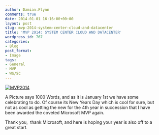 ```yaml
---
author: Damian.Flynn
comments: true
date: 2014-01-01 16:16:00+00:00
layout: post
slug: mvp-2014-system-center-cloud-and-datacenter
title: 'MVP 2014: SYSTEM CENTER CLOUD AND DATACENTER'
wordpress_id: 767
categories:
- Blog
post_format:
- Image
tags:
- General
- MVP
- WS/SC
---
```


[![MVP2014](/Media/2014/08/MVP2014-300x225.jpg)](/Media/2014/08/MVP2014.jpg)

A Picture says 1000 Words, and as it is January 1st we have some celebrating to do. Of course its New Years Day which is cool for sure, but not as cool as getting the new for the 4th year in succession that I have been awarded the coveted Microsoft MVP again.

Thank you,  thank Microsoft, and here is hoping your year is also off to a great start.
